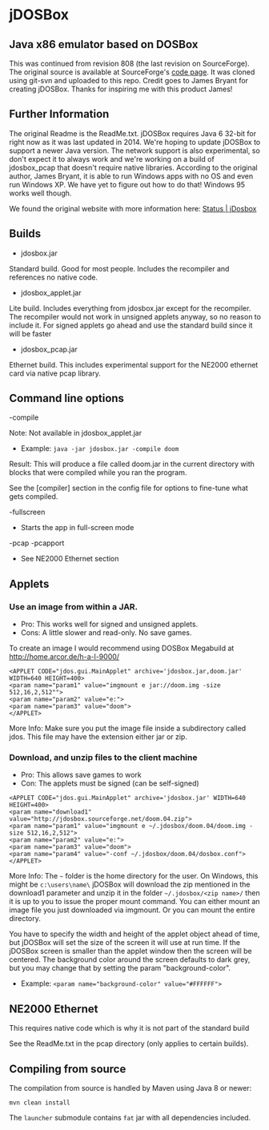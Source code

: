 jDOSBox
==========
Java x86 emulator based on DOSBox
--------------------------------------------------

This was continued from revision 808 (the last revision on SourceForge). The original source is available at SourceForge's [code page](https://sourceforge.net/p/jdosbox/code/HEAD/tree). It was cloned using git-svn and uploaded to this repo. Credit goes to James Bryant for creating jDOSBox. Thanks for inspiring me with this product James!

Further Information
-----------
The original Readme is the ReadMe.txt. jDOSBox requires Java 6 32-bit for right now as it was last updated in 2014. We're hoping to update jDOSBox to support a newer Java version. The network support is also experimental, so don't expect it to always work and we're working on a build of jdosbox_pcap that doesn't require native libraries. According to the original author, James Bryant, it is able to run Windows apps with no OS and even run Windows XP. We have yet to figure out how to do that! Windows 95 works well though.

We found the original website with more information here: [Status | jDosbox](https://web.archive.org/web/20190304011952/http://jdosbox.sourceforge.net/cms/)

Builds
------
 * jdosbox.jar 

Standard build.  Good for most people.  Includes the recompiler and references no native code.

 * jdosbox_applet.jar

Lite build.  Includes everything from jdosbox.jar except for the recompiler.  The recompiler
would not work in unsigned applets anyway, so no reason to include it.  For signed applets
go ahead and use the standard build since it will be faster

 * jdosbox_pcap.jar

Ethernet build.  This includes experimental support for the NE2000 ethernet card via native pcap
library.

Command line options
------
-compile <name>

Note: Not available in jdosbox_applet.jar
  
 * Example: `java -jar jdosbox.jar -compile doom`
  
Result: This will produce a file called doom.jar in the current directory with blocks that were
compiled while you ran the program.

See the [compiler] section in the config file for options to fine-tune what gets compiled.

-fullscreen

 * Starts the app in full-screen mode

-pcap
-pcapport

 * See NE2000 Ethernet section

Applets
------
### Use an image from within a JAR.  

 * Pro: This works well for signed and unsigned applets.
 * Cons: A little slower and read-only.  No save games.

To create an image I would recommend using DOSBox Megabuild at http://home.arcor.de/h-a-l-9000/

```
<APPLET CODE="jdos.gui.MainApplet" archive='jdosbox.jar,doom.jar' WIDTH=640 HEIGHT=400>
<param name="param1" value="imgmount e jar://doom.img -size 512,16,2,512"">
<param name="param2" value="e:">
<param name="param3" value="doom">
</APPLET>
```

More Info: Make sure you put the image file inside a subdirectory called jdos.  This file may
have the extension either jar or zip.

### Download, and unzip files to the client machine

 * Pro: This allows save games to work
 * Con: The applets must be signed (can be self-signed)

```
<APPLET CODE="jdos.gui.MainApplet" archive='jdosbox.jar' WIDTH=640 HEIGHT=400>
<param name="download1" value="http://jdosbox.sourceforge.net/doom.04.zip">
<param name="param1" value="imgmount e ~/.jdosbox/doom.04/doom.img -size 512,16,2,512">
<param name="param2" value="e:">
<param name="param3" value="doom">
<param name="param4" value="-conf ~/.jdosbox/doom.04/dosbox.conf">
</APPLET>
```

More Info: The `~` folder is the home directory for the user.  On Windows, this might be `c:\users\name\`
jDOSBox will download the zip mentioned in the download1 parameter and unzip it in the folder
`~/.jdosbox/<zip name>/` then it is up to you to issue the proper mount command.  You can either
mount an image file you just downloaded via imgmount.  Or you can mount the entire directory.

You have to specify the width and height of the applet object ahead of time, but jDOSBox will set the
size of the screen it will use at run time.  If the jDOSBox screen is smaller than the applet window
then the screen will be centered.  The background color around the screen defaults to dark grey, but you
may change that by setting the param "background-color".

 * Example: `<param name="background-color" value="#FFFFFF">`


NE2000 Ethernet
------
This requires native code which is why it is not part of the standard build

See the ReadMe.txt in the pcap directory (only applies to certain builds).

Compiling from source
------
The compilation from source is handled by Maven using Java 8 or newer:
```
mvn clean install
```
The `launcher` submodule contains `fat` jar with all dependencies included. 
